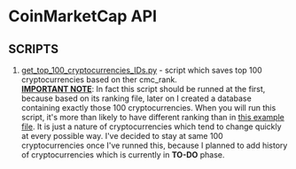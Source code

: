 # CoinMarketCap API
## SCRIPTS
1. [get_top_100_cryptocurrencies_IDs.py](get_top_100_cryptocurrencies_IDs.py) - script which saves top 100 cryptocurrencies based on ther cmc_rank. <br>
<b><ins>IMPORTANT NOTE</b></ins>: In fact this script should be runned at the first, because based on its ranking file, later on I created a database containing exactly those 100 cryptocurrencies. When you will run this script, it's more than likely to have different ranking than in [this example file](../data_files/top_100_cryptocurrencies_IDs.txt). It is just a nature of cryptocurrencies which tend to change quickly at every possible way. I've decided to stay at same 100 cryptocurrencies once I've runned this, because I planned to add history of cryptocurrencies which is currently in <b>TO-DO</b> phase.